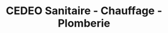 ---
title: "CEDEO Sanitaire - Chauffage - Plomberie"
url: /caen/cedeo-sanitaire-chauffage-plomberie/
shop: matériel informatique
---